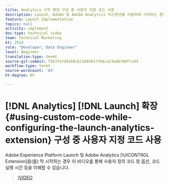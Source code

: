 ```yaml
---
title: Analytics 시작 확장 구성 중 사용자 지정 코드 사용
description: Launch, Adobe 및 Adobe Analytics 익스텐션을 사용하여 시작하는 경우 이 비디오를 통해 사용자 정의 코드 창 옵션, 코드 실행 시간 등을 이해할 수 있습니다.
feature: Launch Implementation
topics: null
activity: implement
doc-type: technical video
team: Technical Marketing
kt: 2914
role: "Developer, Data Engineer"
level: Beginner
translation-type: tm+mt
source-git-commit: f3b3fa7d91b0cb21005b57768ca23ed6700fcc03
workflow-type: tm+mt
source-wordcount: '83'
ht-degree: 0%

---
```



# [!DNL Analytics] [!DNL Launch] 확장 {#using-custom-code-while-configuring-the-launch-analytics-extension} 구성 중 사용자 지정 코드 사용

Adobe Experience Platform Launch 및 Adobe Analytics [!UICONTROL Extension]을(를) 막 시작하는 경우 이 비디오를 통해 사용자 정의 코드 창 옵션, 코드 실행 시간 등을 이해할 수 있습니다.

>[!VIDEO](https://video.tv.adobe.com/v/27272/?quality=9)
